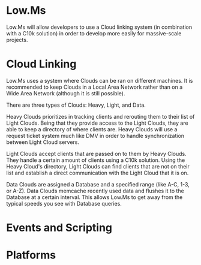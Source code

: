 Low.Ms
======

Low.Ms will allow developers to use a Cloud linking system (in combination with a C10k solution) in order to develop more easily for massive-scale projects.

Cloud Linking
======

Low.Ms uses a system where Clouds can be ran on different machines. It is recommended to keep Clouds in a Local Area Network rather than on a Wide Area Network (although it is still possible).

There are three types of Clouds: Heavy, Light, and Data.

Heavy Clouds prioritizes in tracking clients and rerouting them to their list of Light Clouds. Being that they provide access to the Light Clouds, they are able to keep a directory of where clients are. Heavy Clouds will use a request ticket system much like DMV in order to handle synchronization between Light Cloud servers.

Light Clouds accept clients that are passed on to them by Heavy Clouds. They handle a certain amount of clients using a C10k solution. Using the Heavy Cloud's directory, Light Clouds can find clients that are not on their list and establish a direct communication with the Light Cloud that it is on.

Data Clouds are assigned a Database and a specified range (like A-C, 1-3, or A-Z). Data Clouds memcache recently used data and flushes it to the Database at a certain interval. This allows Low.Ms to get away from the typical speeds you see with Database queries.

Events and Scripting
======

Platforms
======
